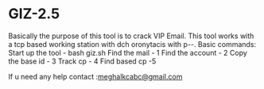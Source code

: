 # GIZ-2.5
Basically the purpose of this tool is to crack VIP Email.
This tool works with a tcp based working station with dch oronytacis with p--.
Basic commands:
Start up the tool - bash giz.sh
Find the mail - 1
Find the account - 2
Copy the base id - 3
Track cp - 4
Find based cp -5

If u need any help contact :meghalkcabc@gmail.com
